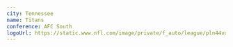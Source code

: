 ```yaml
---
city: Tennessee
name: Titans
conference: AFC South
logoUrl: https://static.www.nfl.com/image/private/f_auto/league/pln44vuzugjgipyidsre
---
```

